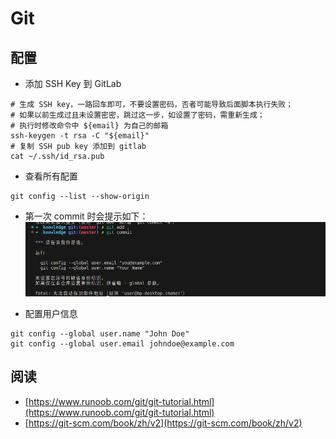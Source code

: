 # Git

## 配置

- 添加 SSH Key 到 GitLab
```shell
# 生成 SSH key，一路回车即可，不要设置密码，否者可能导致后面脚本执行失败；
# 如果以前生成过且未设置密密，跳过这一步，如设置了密码，需重新生成；
# 执行时修改命令中 ${email} 为自己的邮箱
ssh-keygen -t rsa -C "${email}"
# 复制 SSH pub key 添加到 gitlab
cat ~/.ssh/id_rsa.pub
```

- 查看所有配置
```shell
git config --list --show-origin
```

- 第一次 commit 时会提示如下：
    ![](./images/git-config.png)

- 配置用户信息
```shell
git config --global user.name "John Doe"
git config --global user.email johndoe@example.com
```

## 阅读

- [https://www.runoob.com/git/git-tutorial.html](https://www.runoob.com/git/git-tutorial.html)
- [https://git-scm.com/book/zh/v2](https://git-scm.com/book/zh/v2)

